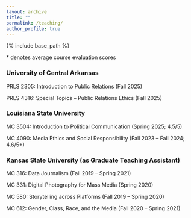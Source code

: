 ```yaml
---
layout: archive
title: ""
permalink: /teaching/
author_profile: true
---
```


{% include base_path %}

\* denotes average course evaluation scores



### University of Central Arkansas

PRLS 2305: Introduction to Public Relations (Fall 2025)

PRLS 4316: Special Topics – Public Relations Ethics (Fall 2025)



### Louisiana State University

MC 3504: Introduction to Political Communication (Spring 2025; 4.5/5)

MC 4090: Media Ethics and Social Responsibility (Fall 2023 – Fall 2024; 4.6/5*)



### Kansas State University (as Graduate Teaching Assistant)

MC 316: Data Journalism (Fall 2019 – Spring 2021)

MC 331: Digital Photography for Mass Media (Spring 2020)

MC 580: Storytelling across Platforms (Fall 2019 – Spring 2020)

MC 612: Gender, Class, Race, and the Media (Fall 2020 – Spring 2021)

